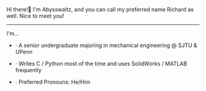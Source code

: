 Hi there!👋 I'm Abysswaltz, and you can call my preferred name Richard as well. Nice to meet you!
* * *
 I'm...
 - · A senior undergraduate majoring in mechanical engineering @ SJTU & UPenn
  
 - · Writes C / Python most of the time and uses SolidWorks / MATLAB frequently 
  
 - · Preferred Pronouns: He/Him

<!--
**richardzhangsjtu/richardzhangsjtu** is a ✨ _special_ ✨ repository because its `README.md` (this file) appears on your GitHub profile.

Here are some ideas to get you started:

- 🔭 I’m currently working on ...
- 🌱 I’m currently learning ...
- 👯 I’m looking to collaborate on ...
- 🤔 I’m looking for help with ...
- 💬 Ask me about ...
- 📫 How to reach me: ...
- 😄 Pronouns: ...
- ⚡ Fun fact: ...
-->
